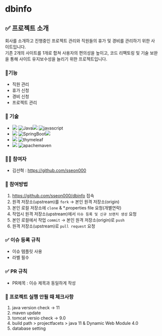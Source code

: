 # dbinfo

## ✅ 프로젝트 소개
회사를 소개하고 진행중인 프로젝트 관리와 직원들의 휴가 및 경비를 관리하기 위한 사이트입니다.<br>
기존 2개의 사이트를 1개로 합쳐 사용자의 편의성을 높이고, 코드 리팩토링 및 기술 보완을 통해 사이트 유지보수성을 늘리기 위한 프로젝트입니다.

### 📃기능
- 직원 관리
- 휴가 신청
- 경비 신청
- 프로젝트 관리

### 📖 기술
- ![](https://img.shields.io/badge/LANGUAGE-%23121011?style=for-the-badge) ![Java](https://img.shields.io/badge/java-007396?style=for-the-badge&logo=OpenJDK&logoColor=white)![](https://img.shields.io/badge/17-515151?style=for-the-badge) ![javascript](https://img.shields.io/badge/javascript-F7DF1E?style=for-the-badge&logo=javascript&logoColor=white)
- ![](https://img.shields.io/badge/FRAMEWORK-%23121011?style=for-the-badge) ![SpringBoot](https://img.shields.io/badge/springboot-%236DB33F?style=for-the-badge&logo=springboot&logoColor=white)![](https://img.shields.io/badge/3.x-515151?style=for-the-badge)
- ![](https://img.shields.io/badge/TEMPLATE-%23121011?style=for-the-badge) ![thymeleaf](https://img.shields.io/badge/thymeleaf-005F0F?style=for-the-badge&logo=thymeleaf&logoColor=white)
- ![](https://img.shields.io/badge/BUILD-%23121011?style=for-the-badge) ![apachemaven](https://img.shields.io/badge/apachemaven-C71A36?style=for-the-badge&logo=apachemaven&logoColor=white)

### 👩‍💻 참여자
- 김선혁 : https://github.com/sseon000

### 🙋‍ 참여방법
1. https://github.com/sseon000/dbinfo 접속
2. 원격 저장소(upstream)를 `fork` -> 본인 원격 저장소(origin)
3. 본인 로컬 저장소에 `clone` & *.properties file 요청(개별연락)
4. 작업시 원격 저장소(upstream)에서 `이슈 등록 및 신규 브랜치 생성` 요청
5. 본인 로컬에서 작업 `commit` -> 본인 원격 저장소(origin)로 `push`
6. 원격 저장소(upstream)로 `pull request` 요청

### ✅ 이슈 등록 규칙
- 이슈 템플릿 사용
- 라벨 필수 

### ✅ PR 규칙
- PR제목 : 이슈 제목과 동일하게 작성

### 🔑 프로젝트 실행 안될 때 체크사항
1. java version check -> 11
2. maven update
3. tomcat versio check -> 9.0
4. build path > projectfacets > java 11 & Dynamic Web Module 4.0 
5. database setting

